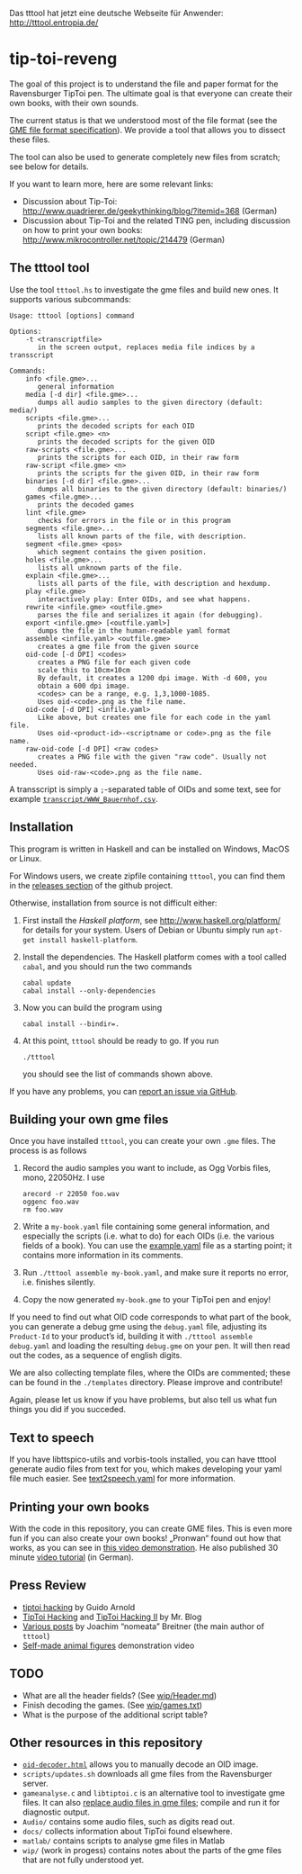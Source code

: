 Das tttool hat jetzt eine deutsche Webseite für Anwender: http://tttool.entropia.de/

tip-toi-reveng
==============


The goal of this project is to understand the file and paper format for the
Ravensburger TipToi pen. The ultimate goal is that everyone can create their
own books, with their own sounds.

The current status is that we understood most of the file format (see the
[GME file format specification](GME-Format.md)). We provide a tool that allows
you to dissect these files.

The tool can also be used to generate completely new files from scratch; see
below for details.

If you want to learn more, here are some relevant links:
 * Discussion about Tip-Toi: http://www.quadrierer.de/geekythinking/blog/?itemid=368 (German)
 * Discussion about Tip-Toi and the related TING pen, including discussion on how to print your own books: http://www.mikrocontroller.net/topic/214479 (German)

The tttool tool
---------------

Use the tool `tttool.hs` to investigate the gme files and build new ones. It
supports various subcommands:

    Usage: tttool [options] command

    Options:
        -t <transcriptfile>
           in the screen output, replaces media file indices by a transscript

    Commands:
        info <file.gme>...
           general information
        media [-d dir] <file.gme>...
           dumps all audio samples to the given directory (default: media/)
        scripts <file.gme>...
           prints the decoded scripts for each OID
        script <file.gme> <n>
           prints the decoded scripts for the given OID
        raw-scripts <file.gme>...
           prints the scripts for each OID, in their raw form
        raw-script <file.gme> <n>
           prints the scripts for the given OID, in their raw form
        binaries [-d dir] <file.gme>...
           dumps all binaries to the given directory (default: binaries/)
        games <file.gme>...
           prints the decoded games
        lint <file.gme>
           checks for errors in the file or in this program
        segments <file.gme>...
           lists all known parts of the file, with description.
        segment <file.gme> <pos>
           which segment contains the given position.
        holes <file.gme>...
           lists all unknown parts of the file.
        explain <file.gme>...
           lists all parts of the file, with description and hexdump.
        play <file.gme>
           interactively play: Enter OIDs, and see what happens.
        rewrite <infile.gme> <outfile.gme>
           parses the file and serializes it again (for debugging).
        export <infile.gme> [<outfile.yaml>]
           dumps the file in the human-readable yaml format
        assemble <infile.yaml> <outfile.gme>
           creates a gme file from the given source
        oid-code [-d DPI] <codes>
           creates a PNG file for each given code
           scale this to 10cm×10cm
           By default, it creates a 1200 dpi image. With -d 600, you
           obtain a 600 dpi image.
           <codes> can be a range, e.g. 1,3,1000-1085.
           Uses oid-<code>.png as the file name.
        oid-code [-d DPI] <infile.yaml>
           Like above, but creates one file for each code in the yaml file.
           Uses oid-<product-id>-<scriptname or code>.png as the file name.
        raw-oid-code [-d DPI] <raw codes>
           creates a PNG file with the given "raw code". Usually not needed.
           Uses oid-raw-<code>.png as the file name.

A transscript is simply a `;`-separated table of OIDs and some text, see for example [`transcript/WWW_Bauernhof.csv`](transcript/WWW_Bauernhof.csv).


Installation
------------

This program is written in Haskell and can be installed on Windows, MacOS or Linux.

For Windows users, we create zipfile containing `tttool`, you can find them in
the [releases section](https://github.com/entropia/tip-toi-reveng/releases) of
the github project.

Otherwise, installation from source is not difficult either:

 1. First install the *Haskell platform*, see http://www.haskell.org/platform/
    for details for your system. Users of Debian or Ubuntu simply run `apt-get
    install haskell-platform`.

 2. Install the dependencies. The Haskell platform comes with a tool called
    `cabal`, and you should run the two commands

        cabal update
        cabal install --only-dependencies

 3. Now you can build the program using

        cabal install --bindir=.

 4. At this point, `tttool` should be ready to go. If you run

        ./tttool

    you should see the list of commands shown above.

If you have any problems, you can [report an issue via GitHub](https://github.com/entropia/tip-toi-reveng/issues).

Building your own gme files
---------------------------

Once you have installed `tttool`, you can create your own `.gme` files. The
process is as follows

 1. Record the audio samples you want to include, as Ogg Vorbis files, mono, 22050Hz. I use

        arecord -r 22050 foo.wav
        oggenc foo.wav
        rm foo.wav

 2. Write a `my-book.yaml` file containing some general information, and especially
    the scripts (i.e. what to do) for each OIDs (i.e. the various fields of a
    book). You can use the [example.yaml](example.yaml) file as a starting
    point; it contains more information in its comments.

 3. Run `./tttool assemble my-book.yaml`, and make sure it reports no error, i.e.
    finishes silently.

 4. Copy the now generated `my-book.gme` to your TipToi pen and enjoy!

If you need to find out what OID code corresponds to what part of the book, you
can generate a debug gme using the `debug.yaml` file, adjusting its
`Product-Id` to your product’s id, building it with `./tttool assemble
debug.yaml` and loading the resulting `debug.gme` on your pen.  It will then
read out the codes, as a sequence of english digits.

We are also collecting template files, where the OIDs are commented; these can
be found in the `./templates` directory. Please improve and contribute!

Again, please let us know if you have problems, but also tell us what fun
things you did if you succeded.

Text to speech
--------------

If you have libttspico-utils and vorbis-tools installed, you can have tttool
generate audio files from text for you, which makes developing your yaml file
much easier. See [text2speech.yaml](text2speech.yaml) for more information.

Printing your own books
-----------------------

With the code in this repository, you can create GME files. This is even more
fun if you can also create your own books! „Pronwan“ found out how that works,
as you can see in [this video demonstration](http://youtu.be/KC97F4PfNhk). He
also published 30 minute [video tutorial](http://youtu.be/4AjvjFM8GzM) (in
German).

Press Review
------------

 * [tiptoi hacking](https://blogs.fsfe.org/guido/2014/05/tiptoi-hacking-und-systemanforderungen/) by Guido Arnold
 * [TipToi Hacking](http://www.nerd.junetz.de/blogbox/index.php?/archives/1377-TipToi-Hacking.html) and [TipToi Hacking II](http://www.nerd.junetz.de/blogbox/index.php?/archives/1378-TipToi-Hacking-II.html) by Mr. Blog
 * [Various posts](https://www.joachim-breitner.de/blog/tag/Tiptoi) by Joachim “nomeata” Breitner (the main author of `tttool`)
 * [Self-made animal figures](https://www.youtube.com/watch?v=Yic57Y9VORA&app=desktop) demonstration video

TODO
----

 * What are all the header fields? (See [wip/Header.md](wip/Header.md))
 * Finish decoding the games. (See [wip/games.txt](wip/games.txt))
 * What is the purpose of the additional script table?

Other resources in this repository
----------------------------------

 * [`oid-decoder.html`](http://htmlpreview.github.io/?https://github.com/entropia/tip-toi-reveng/blob/master/oid-decoder.html) allows you to manually decode an OID image.
 * `scripts/updates.sh` downloads all gme files from the Ravensburger server.
 * `gameanalyse.c` and `libtiptoi.c` is an alternative tool to investigate gme
   files. It can also [replace audio files in gme files](Audio/README.md);
   compile and run it for diagnostic output.
 * `Audio/` contains some audio files, such as digits read out.
 * `docs/` collects information about TipToi found elsewhere.
 * `matlab/` contains scripts to analyse gme files in Matlab
 * `wip/` (work in progess) contains notes about the parts of the gme files that are not
   fully understood yet.


